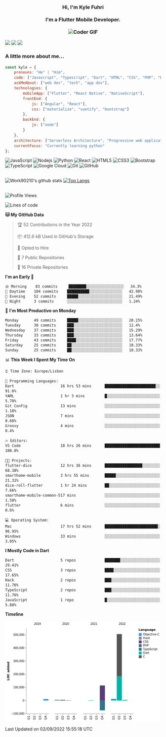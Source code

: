 
<h3 align="center">
  <abc>
    <br />Hi, I'm Kyle Fuhri<br />
    <br />
    I'm a Flutter Mobile Developer. <br />
    <br />
    <img
      src="https://media.giphy.com/media/SWoSkN6DxTszqIKEqv/giphy.gif"
      alt="Coder GIF"
      width="500"
      height="400"
    />
  </abc>
</h3>
<img src="https://img.shields.io/badge/Flutter%20-%2302569B.svg?&style=for-the-badge&logo=Flutter&logoColor=white" />
<img src="https://img.shields.io/badge/angular%20-%23DD0031.svg?&style=for-the-badge&logo=angular&logoColor=white"/>
<img src="https://img.shields.io/badge/react%20-%2320232a.svg?&style=for-the-badge&logo=react&logoColor=%2361DAFB"/>

<h3>A little more about me...  </h3>

```javascript
const kyle = {
    pronouns: "He" | "Him",
    code: ["Javascript", "Typescript", "Dart", "HTML", "CSS", "PHP", "Python"],
    askMeAbout: ["web dev", "tech", "app dev"],
    technologies: {
        mobileApp: ["Flutter", "React Native", "NativeScript"],
        frontEnd: {
            js: ["Angular", "React"],
            css: ["materialize", "vuetify", "bootstrap"]
        },
        backEnd: {
            js: ["node"]
        }
    },
    architecture: ["Serverless Architecture", "Progressive web applications", "Single page applications"],
    currentFocus: "Currently learning python"
};
```

![JavaScript](https://img.shields.io/badge/-JavaScript-black?style=flat-square&logo=javascript)
![Nodejs](https://img.shields.io/badge/-Nodejs-black?style=flat-square&logo=Node.js)
![Python](https://img.shields.io/badge/-Python-black?style=flat-square&logo=Python)
![React](https://img.shields.io/badge/-React-black?style=flat-square&logo=react)
![HTML5](https://img.shields.io/badge/-HTML5-E34F26?style=flat-square&logo=html5&logoColor=white)
![CSS3](https://img.shields.io/badge/-CSS3-1572B6?style=flat-square&logo=css3)
![Bootstrap](https://img.shields.io/badge/-Bootstrap-563D7C?style=flat-square&logo=bootstrap)
![TypeScript](https://img.shields.io/badge/-TypeScript-007ACC?style=flat-square&logo=typescript)
![Google Cloud](https://img.shields.io/badge/Google%20Cloud-black?style=flat-square&logo=google-cloud)
![Git](https://img.shields.io/badge/-Git-black?style=flat-square&logo=git)
![GitHub](https://img.shields.io/badge/-GitHub-181717?style=flat-square&logo=github)
</br>
</br>


![Work90210's github stats](https://github-readme-stats-work90210.vercel.app/api?username=work90210)
[![Top Langs](https://github-readme-stats-work90210.vercel.app/api/top-langs/?username=work90210)](https://github.com/work90210/github-readme-stats)
</br>
</br>
<!--START_SECTION:waka-->
![Profile Views](http://img.shields.io/badge/Profile%20Views-1-blue)

![Lines of code](https://img.shields.io/badge/From%20Hello%20World%20I%27ve%20Written-588%20Thousand%20lines%20of%20code-blue)

**🐱 My GitHub Data** 

> 🏆 52 Contributions in the Year 2022
 > 
> 📦 412.6 kB Used in GitHub's Storage 
 > 
> 💼 Opted to Hire
 > 
> 📜 7 Public Repositories 
 > 
> 🔑 16 Private Repositories  
 > 
**I'm an Early 🐤** 

```text
🌞 Morning    83 commits     ████████░░░░░░░░░░░░░░░░░   34.3% 
🌆 Daytime    104 commits    ██████████░░░░░░░░░░░░░░░   42.98% 
🌃 Evening    52 commits     █████░░░░░░░░░░░░░░░░░░░░   21.49% 
🌙 Night      3 commits      ░░░░░░░░░░░░░░░░░░░░░░░░░   1.24%

```
📅 **I'm Most Productive on Monday** 

```text
Monday       49 commits     █████░░░░░░░░░░░░░░░░░░░░   20.25% 
Tuesday      30 commits     ███░░░░░░░░░░░░░░░░░░░░░░   12.4% 
Wednesday    37 commits     ███░░░░░░░░░░░░░░░░░░░░░░   15.29% 
Thursday     33 commits     ███░░░░░░░░░░░░░░░░░░░░░░   13.64% 
Friday       43 commits     ████░░░░░░░░░░░░░░░░░░░░░   17.77% 
Saturday     25 commits     ██░░░░░░░░░░░░░░░░░░░░░░░   10.33% 
Sunday       25 commits     ██░░░░░░░░░░░░░░░░░░░░░░░   10.33%

```


📊 **This Week I Spent My Time On** 

```text
⌚︎ Time Zone: Europe/Lisbon

💬 Programming Languages: 
Dart                     16 hrs 53 mins      ███████████████████████░░   91.6% 
YAML                     1 hr 3 mins         █░░░░░░░░░░░░░░░░░░░░░░░░   5.78% 
Git Config               13 mins             ░░░░░░░░░░░░░░░░░░░░░░░░░   1.18% 
JSON                     7 mins              ░░░░░░░░░░░░░░░░░░░░░░░░░   0.68% 
Groovy                   4 mins              ░░░░░░░░░░░░░░░░░░░░░░░░░   0.4%

🔥 Editors: 
VS Code                  18 hrs 26 mins      █████████████████████████   100.0%

🐱‍💻 Projects: 
flutter-dice             12 hrs 36 mins      █████████████████░░░░░░░░   68.38% 
smarthome-mobile         3 hrs 55 mins       █████░░░░░░░░░░░░░░░░░░░░   21.31% 
dice-roll-flutter        1 hr 24 mins        ██░░░░░░░░░░░░░░░░░░░░░░░   7.66% 
smarthome-mobile-common-517 mins             ░░░░░░░░░░░░░░░░░░░░░░░░░   1.58% 
flutter                  6 mins              ░░░░░░░░░░░░░░░░░░░░░░░░░   0.6%

💻 Operating System: 
Mac                      17 hrs 52 mins      ████████████████████████░   96.95% 
Windows                  33 mins             ░░░░░░░░░░░░░░░░░░░░░░░░░   3.05%

```

**I Mostly Code in Dart** 

```text
Dart                     5 repos             ███████░░░░░░░░░░░░░░░░░░   29.41% 
CSS                      3 repos             ████░░░░░░░░░░░░░░░░░░░░░   17.65% 
Hack                     2 repos             ███░░░░░░░░░░░░░░░░░░░░░░   11.76% 
TypeScript               2 repos             ███░░░░░░░░░░░░░░░░░░░░░░   11.76% 
JavaScript               1 repo              █░░░░░░░░░░░░░░░░░░░░░░░░   5.88%

```


**Timeline**

![Chart not found](https://raw.githubusercontent.com/Work90210/Work90210/main/charts/bar_graph.png) 


 Last Updated on 02/09/2022 15:55:18 UTC
<!--END_SECTION:waka-->
